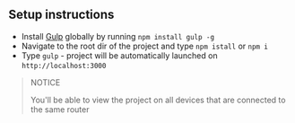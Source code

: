 ## Setup instructions ##

- Install [Gulp](https://gulpjs.com/) globally by running `npm install gulp -g`
- Navigate to the root dir of the project and type `npm istall` or `npm i`
- Type `gulp` - project will be automatically launched on `http://localhost:3000`

>
> NOTICE
>
> You'll be able to view the project on all devices that are connected to the same router
>